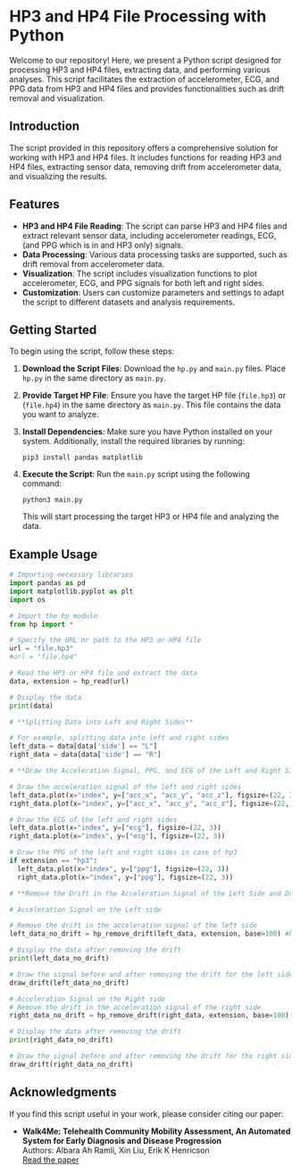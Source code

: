 # HP3 and HP4 File Processing with Python

Welcome to our repository! Here, we present a Python script designed for processing HP3 and HP4 files, extracting data, and performing various analyses. This script facilitates the extraction of accelerometer, ECG, and PPG data from HP3 and HP4 files and provides functionalities such as drift removal and visualization.

## Introduction

The script provided in this repository offers a comprehensive solution for working with HP3 and HP4 files. It includes functions for reading HP3 and HP4 files, extracting sensor data, removing drift from accelerometer data, and visualizing the results.

## Features

- **HP3 and HP4 File Reading**: The script can parse HP3 and HP4 files and extract relevant sensor data, including accelerometer readings, ECG, (and PPG which is in and HP3 only) signals.
- **Data Processing**: Various data processing tasks are supported, such as drift removal from accelerometer data.
- **Visualization**: The script includes visualization functions to plot accelerometer, ECG, and PPG signals for both left and right sides.
- **Customization**: Users can customize parameters and settings to adapt the script to different datasets and analysis requirements.

## Getting Started

To begin using the script, follow these steps:

1. **Download the Script Files**: Download the `hp.py` and `main.py` files. Place `hp.py` in the same directory as `main.py`.

2. **Provide Target HP File**: Ensure you have the target HP file (`file.hp3`) or (`file.hp4`) in the same directory as `main.py`. This file contains the data you want to analyze.

3. **Install Dependencies**: Make sure you have Python installed on your system. Additionally, install the required libraries by running:

   ```
   pip3 install pandas matplotlib
   ```

4. **Execute the Script**: Run the `main.py` script using the following command:

   ```
   python3 main.py
   ```

   This will start processing the target HP3 or HP4 file and analyzing the data.
   
## Example Usage

```python
# Importing necessary libraries
import pandas as pd
import matplotlib.pyplot as plt
import os

# Import the hp module
from hp import *

# Specify the URL or path to the HP3 or HP4 file
url = "file.hp3"
#url = "file.hp4"

# Read the HP3 or HP4 file and extract the data
data, extension = hp_read(url)

# Display the data
print(data)

# **Splitting Data into Left and Right Sides**

# For example, splitting data into left and right sides
left_data = data[data['side'] == "L"]
right_data = data[data['side'] == "R"]

# **Draw the Acceleration Signal, PPG, and ECG of the Left and Right Sides**

# Draw the acceleration signal of the left and right sides
left_data.plot(x="index", y=["acc_x", "acc_y", "acc_z"], figsize=(22, 3))
right_data.plot(x="index", y=["acc_x", "acc_y", "acc_z"], figsize=(22, 3))

# Draw the ECG of the left and right sides
left_data.plot(x="index", y=["ecg"], figsize=(22, 3))
right_data.plot(x="index", y=["ecg"], figsize=(22, 3))

# Draw the PPG of the left and right sides in case of hp3
if extension == "hp3":
  left_data.plot(x="index", y=["ppg"], figsize=(22, 3))
  right_data.plot(x="index", y=["ppg"], figsize=(22, 3))

# **Remove the Drift in the Acceleration Signal of the Left Side and Draw the Signal Before and After**

# Acceleration Signal on the Left side

# Remove the drift in the acceleration signal of the left side
left_data_no_drift = hp_remove_drift(left_data, extension, base=100) #base is number of data points used in each rolling window to compute the mean.

# Display the data after removing the drift
print(left_data_no_drift)

# Draw the signal before and after removing the drift for the left side
draw_drift(left_data_no_drift)

# Acceleration Signal on the Right side
# Remove the drift in the acceleration signal of the right side
right_data_no_drift = hp_remove_drift(right_data, extension, base=100) #base is number of data points used in each rolling window to compute the mean.

# Display the data after removing the drift
print(right_data_no_drift)

# Draw the signal before and after removing the drift for the right side
draw_drift(right_data_no_drift)
```

## Acknowledgments

If you find this script useful in your work, please consider citing our paper:

- **Walk4Me: Telehealth Community Mobility Assessment, An Automated System for Early Diagnosis and Disease Progression**  
  Authors: Albara Ah Ramli, Xin Liu, Erik K Henricson  
  [Read the paper](https://arxiv.org/abs/2305.05543)
